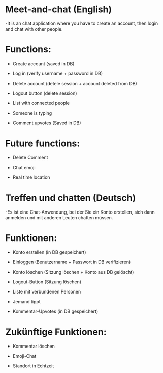 # Meet-and-chat (English)

-It is an chat application where you have to create an account, then login and chat with other people.
# Functions:

- Create account (saved in DB)

- Log in (verify username + password in DB)

- Delete account (detele session + account deleted from DB)

- Logout button (delete session)

- List with connected people

- Someone is typing

- Comment upvotes (Saved in DB)

# Future functions:

- Delete Comment

- Chat emoji

- Real time location

# Treffen und chatten (Deutsch)

-Es ist eine Chat-Anwendung, bei der Sie ein Konto erstellen, sich dann anmelden und mit anderen Leuten chatten müssen.
# Funktionen:

- Konto erstellen (in DB gespeichert)

- Einloggen (Benutzername + Passwort in DB verifizieren)

- Konto löschen (Sitzung löschen + Konto aus DB gelöscht)

- Logout-Button (Sitzung löschen)

- Liste mit verbundenen Personen

- Jemand tippt

- Kommentar-Upvotes (in DB gespeichert)

# Zukünftige Funktionen:

- Kommentar löschen

- Emoji-Chat

- Standort in Echtzeit
